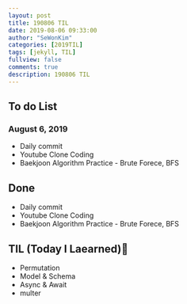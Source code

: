 ```yaml
---
layout: post
title: 190806 TIL
date: 2019-08-06 09:33:00
author: "SeWonKim"
categories: [2019TIL]
tags: [jekyll, TIL]
fullview: false
comments: true
description: 190806 TIL
---
```



## To do List 
### August 6, 2019
* Daily commit
* Youtube Clone Coding
* Baekjoon Algorithm Practice - Brute Forece, BFS


## Done 
* Daily commit
* Youtube Clone Coding
* Baekjoon Algorithm Practice - Brute Forece, BFS


## TIL (Today I Laearned)🤔
* Permutation
* Model & Schema
* Async & Await
* multer
